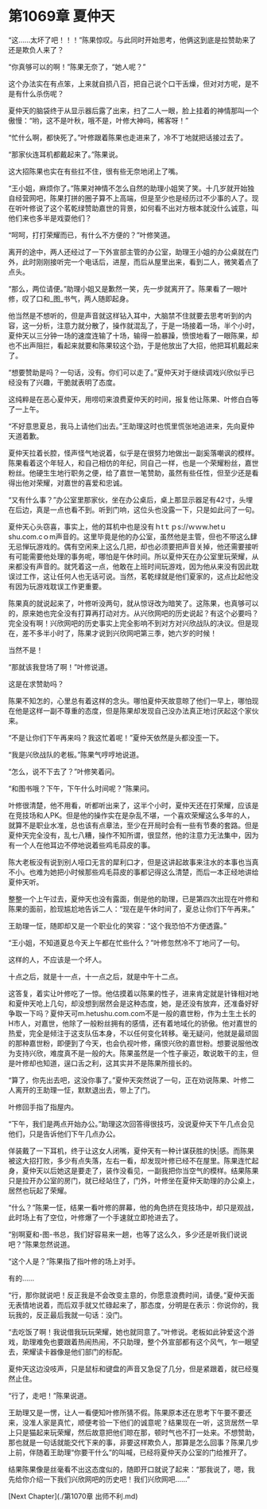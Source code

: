 # 第1069章 夏仲天

“这……太坏了吧！！！”陈果惊叹。与此同时开始思考，他俩这到底是拉赞助来了还是欺负人来了？

“你真够可以的啊！”陈果无奈了，“她人呢？”

这个办法实在有点笨，上来就自损八百，把自己说个口干舌燥，但对对方呢，是不是有什么杀伤呢？

夏仲天的脑袋终于从显示器后露了出来，扫了二人一眼，脸上挂着的神情那叫一个傲慢：“哟，这不是叶秋，哦不是，叶修大神吗，稀客呀！”

“忙什么啊，都快死了。”叶修跟着陈果也走进来了，冷不丁地就把话接过去了。

“那家伙连耳机都戴起来了。”陈果说。

这大招陈果也实在有些扛不住，很有些无奈地闭上了嘴。

“王小姐，麻烦你了。”陈果对神情不怎么自然的助理小姐笑了笑。十几岁就开始独自经营网吧，陈果打拼的圈子算不上高端，但是至少也是经历过不少事的人了。现在听叶修说了这个茗乾绿赞助嘉世的背景，如何看不出对方根本就没什么诚意，叫他们来也多半是戏耍他们？

“呵呵，打打荣耀而已，有什么不方便的？”叶修笑道。

离开的途中，两人还经过了一下外宣部主管的办公室，助理王小姐的办公桌就在门外，此时刚刚接听完一个电话后，进屋，而后从屋里出来，看到二人，微笑着点了点头。

“那么，两位请便。”助理小姐又是歉然一笑，先一步就离开了。陈果看了一眼叶修，叹了口和_图_书气，两人随即起身。

他当然是不想听的，但是声音就这样钻入耳中，大脑禁不住就要去思考听到的内容，这一分析，注意力就分散了，操作就混乱了，于是一场接着一场，半个小时，夏仲天以三分钟一场的速度连输了十场，输得一脸暴躁，愤恨地看了一眼陈果，却也不出声阻拦，看起来就要和陈果较这个劲，于是他放出了大招，他把耳机戴起来了。

“想要赞助是吗？一句话，没有。你们可以走了。”夏仲天对于继续调戏兴欣似乎已经没有了兴趣，干脆就表明了态度。

这纯粹是在恶心夏仲天，用唠叨来浪费夏仲天的时间，报复他让陈果、叶修白白等了一上午。

“不好意思夏总，我马上请他们出去。”王助理这时也慌里慌张地追进来，先向夏仲天道着歉。

夏仲天拉着长腔，怪声怪气地说着，似乎是在很努力地做出一副奚落嘲讽的模样。陈果看着这个年轻人，和自己相仿的年纪，同自己一样，也是一个荣耀粉丝，嘉世粉丝。他硬生生地行职务之便，给了嘉世一笔赞助，虽然有些任性，但至少还是看得出他对荣耀，对嘉世的喜爱和忠诚。

“又有什么事？”办公室里那家伙，坐在办公桌后，桌上那显示器足有42寸，头埋在后边，真是一点也看不到。听到门响，这位头也没露一下，只是如此问了一句。

夏仲天心头窃喜，事实上，他的耳机中也是没有ｈtｔｐs://ｗｗw.hetｕshu.com.cｏm声音的。这里毕竟是他的办公室，虽然他是主管，但也不带这么肆无忌惮玩游戏的。偶有空闲来上这么几把，却也必须要把声音关掉，他还需要接听有可能需要他处理的事务呢，哪怕是午休时间。所以夏仲天在办公室里玩荣耀，从来都没有声音的。就凭着这一点，他敢在上班时间玩游戏，因为他从来没有因此耽误过工作，这让任何人也无话可说。当然，茗乾绿就是他们夏家的，这点比起他没有因为玩游戏耽误工作更重要。

陈果真的就说起来了，叶修听没两句，就从惊讶改为暗笑了。这陈果，也真够可以的，原来她也完全没有打算再打动对方。从兴欣网吧的历史说起？有这个必要吗？完全没有啊！兴欣网吧的历史事实上完全影响不到对方对兴欣战队的决议。但是现在，差不多半小时了，陈果才说到兴欣网吧第三季，她六岁的时候！

当然不是！

“那就该我登场了啊！”叶修说道。

这是在求赞助吗？

陈果不知怎的，心里总有着这样的念头。哪怕夏仲天故意晾了他们一早上，哪怕现在他是这样一副不尊重的态度，但是陈果却发现自己没办法真正地讨厌起这个家伙来。

“不是让你们下午再来吗？我这忙着呢！”夏仲天依然是头都没歪一下。

“我是兴欣战队的老板。”陈果气哼哼地说道。

“怎么，说不下去了？”叶修笑着问。

“和图书哦？下午，下午什么时间呢？”陈果问。

叶修很清楚，他不用看，听都听出来了，这半个小时，夏仲天还在打荣耀，应该是在竞技场和人PK。但是他的操作实在是杂乱不堪，一个喜欢荣耀这么多年的人，就算不是职业水准，总也该有点章法，至少在开局时会有一些有节奏的套路。但是夏仲天完全没有，乱七八糟，操作不知所谓，很显然，他的注意力无法集中，因为有一个人在他耳边不停地说着些鸡毛蒜皮的事。

陈大老板没有说到别人哑口无言的犀利口才，但是这讲起故事来注水的本事也当真不小。也难为她把小时候那些鸡毛蒜皮的事都记得这么清楚，而后一本正经地讲给夏仲天听。

整整一个上午过去，夏仲天也没有露面，倒是他的助理，已是第四次出现在叶修和陈果的面前，脸现尴尬地告诉二人：“现在是午休时间了，夏总让你们下午再来。”

王助理一怔，随即却又是一个职业化的笑容：“这个我恐怕不方便透露。”

“王小姐，不知道夏总今天上午都在忙些什么？”叶修忽然冷不丁地问了一句。

这样的人，不应该是一个坏人。

十点之后，就是十一点，十一点之后，就是中午十二点。

这答复，着实让叶修吃了一惊。他估摸着以陈果的性子，进来肯定就是针锋相对地和夏仲天呛上几句，却没想到居然会是这种态度，她，是还没有放弃，还准备好好争取一下吗？夏仲天可m.hetushu.com.com不是一般的嘉世粉，作为土生土长的H市人，对嘉世，他除了一般粉丝拥有的感情，还有着地域化的骄傲。他对嘉世的热爱，完全是倾注于这支队伍本身，不以任何变化转移。毫无疑问，他就是最顽固的那种嘉世粉，即便到了今天，也会仇视叶修，痛恨兴欣的嘉世粉。想要说服他改为支持兴欣，难度真不是一般的大。陈果虽然是一个性子豪迈，敢说敢干的主，但是叶修却也知道，逞口舌之利，这其实并不是陈果所擅长的。

“算了，你先出去吧，这没你事了。”夏仲天突然说了一句，正在劝说陈果、叶修二人离开的王助理一怔，默默退出去，带上了门。

叶修回手指了指屋内。

“下午，我们是两点开始办公。”助理这次回答得很技巧，没说夏仲天下午几点会见他们，只是告诉他们下午几点办公。

佯装戴了一下耳机，终于让这女人闭嘴，夏仲天有一种计谋获胜的快|感。而陈果被这大招打败，多少有点失落，左右一看，却发现叶修已经不在屋里。陈果连忙起身，夏仲天以后她这是要走了，装作没看见，一副我把你当空气的模样。结果陈果只是拉开办公室的房门，就已经站住了，门外，叶修坐在夏仲天助理的办公桌上，居然也玩起了荣耀。

“什么？”陈果一怔，结果一看叶修的屏幕，他的角色挤在竞技场中，却只是观战，此时场上有了空位，叶修爆了一个手速就立即抢进去了。

“别啊夏和-图-书总，我们好容易来一趟，也等了这么久，多少还是听我们说说吧？”陈果忽然说道。

“这个人是？”陈果指了指叶修的场上对手。

有的……

“行，那你就说吧！反正我是不会改变主意的，你愿意浪费时间，请便。”夏仲天面无表情地说着，而后双手就又忙碌起来了，那态度，分明是在表示：你说你的，我玩我的，反正最后我就一句话：没门。

“去吃饭了啊！我说借我玩玩荣耀，她也就同意了。”叶修说。老板如此钟爱这个游戏，助理难免也要跟着热闹热闹，不只助理，整个外宣部都有这个风气，乍一眼望去，荣耀读卡器像是他们部门的标配。

夏仲天这边没吱声，只是鼠标和键盘的声音又急促了几分，但是紧跟着，就已经戛然止住。

“行了，走吧！”陈果说道。

王助理又是一愣，让人一看便知叶修所猜不假。陈果原本还在思考下午要不要还来，没准人家是真忙，顺便考验一下他们的诚意呢？结果现在一听，这货居然一早上只是猫起来玩荣耀，然后故意把他们晾在那，顿时气也不打一处来。不想赞助，那也就是一句话就能交代下来的事，非要这样欺负人，那算是怎么回事？陈果几步上前，伴随着王助理“你要干什么”的叫喊，已经将夏仲天办公室的门给推开了。

结果陈果像是丝毫看不出这态度似的，随即开口就说了起来：“那我说了，嗯，我先给你介绍一下我们兴欣网吧的历史吧！我们兴欣网吧……”



[Next Chapter](./第1070章 出师不利.md)